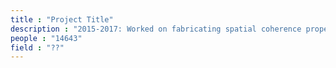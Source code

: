 ```yaml
---
title : "Project Title"
description : "2015-2017: Worked on fabricating spatial coherence properties of light fields and measuring them efficiently [SURGE]"
people : "14643"
field : "??"
---
```

